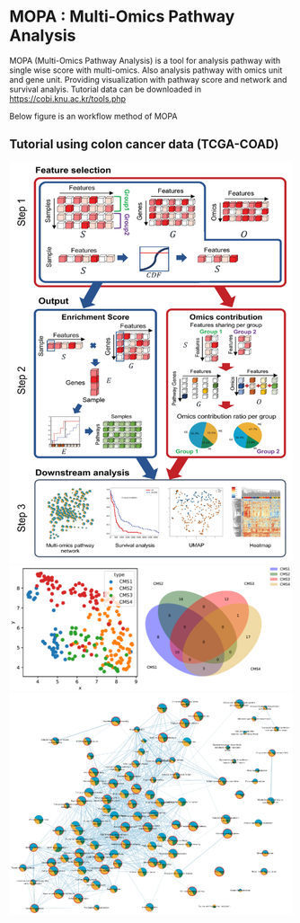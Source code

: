 # MOPA : Multi-Omics Pathway Analysis

MOPA (Multi-Omics Pathway Analysis) is a tool for analysis pathway with single wise score with multi-omics. Also analysis pathway with omics unit and gene unit.
Providing visualization with pathway score and network and survival analyis.
Tutorial data can be downloaded in https://cobi.knu.ac.kr/tools.php

Below figure is an workflow method of MOPA
## Tutorial using colon cancer data (TCGA-COAD)
<img src="./images/MOPA_workflow.jpg" alt="visualize 1" width="600"/>
<img src="./images/MOPA_example.png" alt="visualize 2" width="1000"/>
<img src="./images/MOPA_example2.jpg" alt="visualize 3" width="1000"/>

